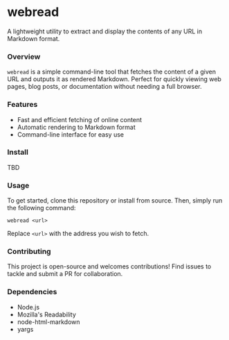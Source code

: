**webread**
================

A lightweight utility to extract and display the contents of any URL in Markdown format.

### Overview

`webread` is a simple command-line tool that fetches the content of a given URL and outputs it as rendered Markdown. Perfect for quickly viewing web pages, blog posts, or documentation without needing a full browser.

### Features

* Fast and efficient fetching of online content
* Automatic rendering to Markdown format
* Command-line interface for easy use

### Install

TBD

### Usage

To get started, clone this repository or install from source. Then, simply run the following command:

```
webread <url>
```

Replace `<url>` with the address you wish to fetch.


### Contributing

This project is open-source and welcomes contributions! Find issues to tackle and submit a PR for collaboration.

### Dependencies

* Node.js
* Mozilla's Readability
* node-html-markdown
* yargs
